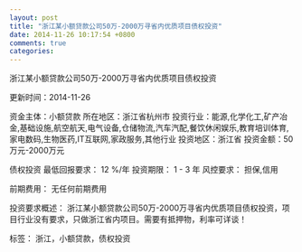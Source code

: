 ```yaml
---
layout: post
title: "浙江某小额贷款公司50万-2000万寻省内优质项目债权投资"
date: 2014-11-26 10:17:54 +0800
comments: true
categories: 
---
```

浙江某小额贷款公司50万-2000万寻省内优质项目债权投资



更新时间：2014-11-26

资金主体：小额贷款
所在地区：浙江省杭州市
投资行业：能源,化学化工,矿产冶金,基础设施,航空航天,电气设备,仓储物流,汽车汽配,餐饮休闲娱乐,教育培训体育,家电数码,生物医药,IT互联网,家政服务,其他行业
投资地区：浙江省
投资金额：50万元-2000万元

债权投资
最低回报要求：
                            12 %/年
                                                                                投资期限：
                            1 - 3 年
                                                                                                                                        风控要求：
                            担保,信用

前期费用：
无任何前期费用

投资要求概述：
浙江某小额贷款公司50万-2000万寻省内优质项目债权投资，项目行业没有要求，只做浙江省内项目。需要有抵押物，利率可详谈！

标签：
浙江，小额贷款，债权投资

